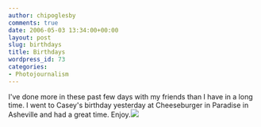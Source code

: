 ```yaml
---
author: chipoglesby
comments: true
date: 2006-05-03 13:34:00+00:00
layout: post
slug: birthdays
title: Birthdays
wordpress_id: 73
categories:
- Photojournalism
---
```


I've done more in these past few days with my friends than I have in a long time.  I went to Casey's birthday yesterday at Cheeseburger in Paradise in Asheville and had a great time.  Enjoy.[![](http://photos1.blogger.com/blogger/3124/2183/400/caseybday.jpg)](http://photos1.blogger.com/blogger/3124/2183/1600/caseybday.jpg)
